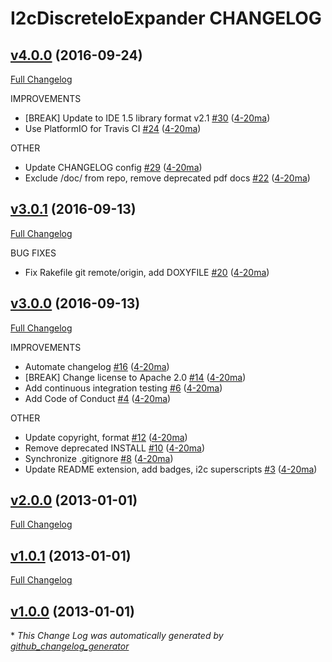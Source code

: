 # I2cDiscreteIoExpander CHANGELOG

## [v4.0.0](https://github.com/4-20ma/I2cDiscreteIoExpander/tree/v4.0.0) (2016-09-24)
[Full Changelog](https://github.com/4-20ma/I2cDiscreteIoExpander/compare/v3.0.1...v4.0.0)

IMPROVEMENTS

- \[BREAK\] Update to IDE 1.5 library format v2.1 [\#30](https://github.com/4-20ma/I2cDiscreteIoExpander/pull/30) ([4-20ma](https://github.com/4-20ma))
- Use PlatformIO for Travis CI [\#24](https://github.com/4-20ma/I2cDiscreteIoExpander/pull/24) ([4-20ma](https://github.com/4-20ma))

OTHER

- Update CHANGELOG config [\#29](https://github.com/4-20ma/I2cDiscreteIoExpander/pull/29) ([4-20ma](https://github.com/4-20ma))
- Exclude /doc/ from repo, remove deprecated pdf docs [\#22](https://github.com/4-20ma/I2cDiscreteIoExpander/pull/22) ([4-20ma](https://github.com/4-20ma))

## [v3.0.1](https://github.com/4-20ma/I2cDiscreteIoExpander/tree/v3.0.1) (2016-09-13)
[Full Changelog](https://github.com/4-20ma/I2cDiscreteIoExpander/compare/v3.0.0...v3.0.1)

BUG FIXES

- Fix Rakefile git remote/origin, add DOXYFILE [\#20](https://github.com/4-20ma/I2cDiscreteIoExpander/pull/20) ([4-20ma](https://github.com/4-20ma))

## [v3.0.0](https://github.com/4-20ma/I2cDiscreteIoExpander/tree/v3.0.0) (2016-09-13)
[Full Changelog](https://github.com/4-20ma/I2cDiscreteIoExpander/compare/v2.0.0...v3.0.0)

IMPROVEMENTS

- Automate changelog [\#16](https://github.com/4-20ma/I2cDiscreteIoExpander/pull/16) ([4-20ma](https://github.com/4-20ma))
- \[BREAK\] Change license to Apache 2.0 [\#14](https://github.com/4-20ma/I2cDiscreteIoExpander/pull/14) ([4-20ma](https://github.com/4-20ma))
- Add continuous integration testing [\#6](https://github.com/4-20ma/I2cDiscreteIoExpander/pull/6) ([4-20ma](https://github.com/4-20ma))
- Add Code of Conduct [\#4](https://github.com/4-20ma/I2cDiscreteIoExpander/pull/4) ([4-20ma](https://github.com/4-20ma))

OTHER

- Update copyright, format [\#12](https://github.com/4-20ma/I2cDiscreteIoExpander/pull/12) ([4-20ma](https://github.com/4-20ma))
- Remove deprecated INSTALL [\#10](https://github.com/4-20ma/I2cDiscreteIoExpander/pull/10) ([4-20ma](https://github.com/4-20ma))
- Synchronize .gitignore [\#8](https://github.com/4-20ma/I2cDiscreteIoExpander/pull/8) ([4-20ma](https://github.com/4-20ma))
- Update README extension, add badges, i2c superscripts [\#3](https://github.com/4-20ma/I2cDiscreteIoExpander/pull/3) ([4-20ma](https://github.com/4-20ma))

## [v2.0.0](https://github.com/4-20ma/I2cDiscreteIoExpander/tree/v2.0.0) (2013-01-01)
[Full Changelog](https://github.com/4-20ma/I2cDiscreteIoExpander/compare/v1.0.1...v2.0.0)

## [v1.0.1](https://github.com/4-20ma/I2cDiscreteIoExpander/tree/v1.0.1) (2013-01-01)
[Full Changelog](https://github.com/4-20ma/I2cDiscreteIoExpander/compare/v1.0.0...v1.0.1)

## [v1.0.0](https://github.com/4-20ma/I2cDiscreteIoExpander/tree/v1.0.0) (2013-01-01)


\* *This Change Log was automatically generated by [github_changelog_generator](https://github.com/skywinder/Github-Changelog-Generator)*